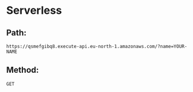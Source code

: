  # Serverless
 ## Path: 
    https://qsmefgibq8.execute-api.eu-north-1.amazonaws.com/?name=YOUR-NAME
 ## Method: 
    GET